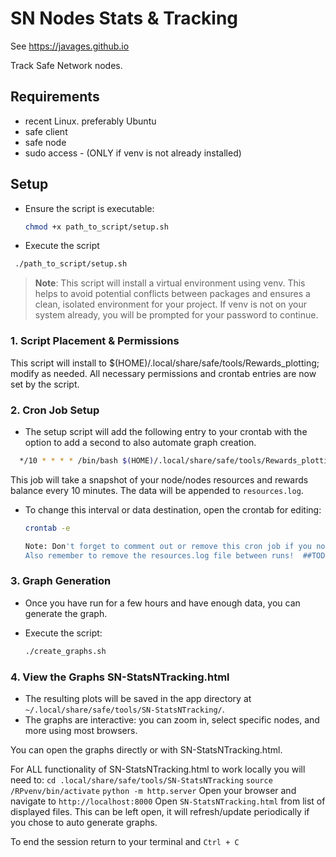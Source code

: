 # SN Nodes Stats & Tracking 
See https://javages.github.io

Track Safe Network nodes.

## Requirements

- recent Linux. preferably Ubuntu
- safe client
- safe node
- sudo access - (ONLY if venv is not already installed)

## Setup

- Ensure the script is executable:

  ```bash
  chmod +x path_to_script/setup.sh

  ```

- Execute the script

 ```bash
  ./path_to_script/setup.sh

  ```

> **Note**: This script will install a virtual environment using venv. This helps to avoid potential conflicts between packages and ensures a clean, isolated environment for your project. If venv is not on your system already, you will be prompted for your password to continue.

### 1. Script Placement & Permissions

This script will install to $(HOME)/.local/share/safe/tools/Rewards_plotting; modify as needed.
All necessary permissions and crontab entries are now set by the script.

### 2. Cron Job Setup

- The setup script will add the following entry to your crontab with the option to add a second to also automate graph creation.

```bash
  */10 * * * * /bin/bash $(HOME)/.local/share/safe/tools/Rewards_plotting/resources.sh >> $(HOME)/.local/share/safe/tools/Rewards_plotting/resources.log 2>&1
  ```
  
This job will take a snapshot of your node/nodes resources and rewards balance every 10 minutes. The data will be appended to `resources.log`.

- To change this interval or data destination, open the crontab for editing:

  ```bash
  crontab -e

  Note: Don't forget to comment out or remove this cron job if you no longer need it (in between tests), as it will run indefinitely otherwise.
  Also remember to remove the resources.log file between runs!  ##TODO   cleanup script

### 3. Graph Generation

- Once you have run for a few hours and have enough data, you can generate the graph.
- Execute the script:

  ```bash
  ./create_graphs.sh
  ```

### 4. View the Graphs SN-StatsNTracking.html

- The resulting plots will be saved in the app directory at
`~/.local/share/safe/tools/SN-StatsNTracking/`.
- The graphs are interactive: you can zoom in, select specific nodes, and more using most browsers.

You can open the graphs directly or with SN-StatsNTracking.html.

For ALL functionality of SN-StatsNTracking.html to work locally you will need to:
`cd .local/share/safe/tools/SN-StatsNTracking`
`source /RPvenv/bin/activate`
`python -m http.server`
Open your browser and navigate to 
`http://localhost:8000`
Open `SN-StatsNTracking.html` from list of displayed files.
This can be left open, it will refresh/update periodically if you chose to auto generate graphs. 

To end the session return to your terminal and `Ctrl + C`

